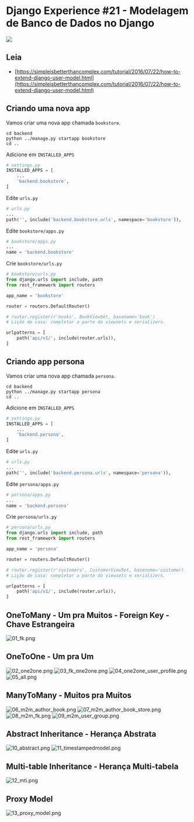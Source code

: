 # Django Experience #21 - Modelagem de Banco de Dados no Django

<a href="">
    <img src="../img/youtube.png">
</a>

## Leia

* [https://simpleisbetterthancomplex.com/tutorial/2016/07/22/how-to-extend-django-user-model.html](https://simpleisbetterthancomplex.com/tutorial/2016/07/22/how-to-extend-django-user-model.html)


## Criando uma nova app

Vamos criar uma nova app chamada `bookstore`.

```
cd backend
python ../manage.py startapp bookstore
cd ..
```

Adicione em `INSTALLED_APPS`

```python
# settings.py
INSTALLED_APPS = [
    ...
    'backend.bookstore',
]
```

Edite `urls.py`

```python
# urls.py
...
path('', include('backend.bookstore.urls', namespace='bookstore')),
```

Edite `bookstore/apps.py`

```python
# bookstore/apps.py
...
name = 'backend.bookstore'
```

Crie `bookstore/urls.py`

```python
# bookstore/urls.py
from django.urls import include, path
from rest_framework import routers

app_name = 'bookstore'

router = routers.DefaultRouter()

# router.register(r'books', BookViewSet, basename='book')
# Lição de casa: completar a parte do viewsets e serializers.

urlpatterns = [
    path('api/v1/', include(router.urls)),
]
```

## Criando app persona

Vamos criar uma nova app chamada `persona`.

```
cd backend
python ../manage.py startapp persona
cd ..
```

Adicione em `INSTALLED_APPS`

```python
# settings.py
INSTALLED_APPS = [
    ...
    'backend.persona',
]
```

Edite `urls.py`

```python
# urls.py
...
path('', include('backend.persona.urls', namespace='persona')),
```

Edite `persona/apps.py`

```python
# persona/apps.py
...
name = 'backend.persona'
```

Crie `persona/urls.py`

```python
# persona/urls.py
from django.urls import include, path
from rest_framework import routers

app_name = 'persona'

router = routers.DefaultRouter()

# router.register(r'customers', CustomerViewSet, basename='customer)
# Lição de casa: completar a parte do viewsets e serializers.

urlpatterns = [
    path('api/v1/', include(router.urls)),
]
```


## OneToMany - Um pra Muitos - Foreign Key - Chave Estrangeira

![01_fk.png](img/modelagem/01_fk.png)


## OneToOne - Um pra Um

![02_one2one.png](img/modelagem/02_one2one.png)
![03_fk_one2one.png](img/modelagem/03_fk_one2one.png)
![04_one2one_user_profile.png](img/modelagem/04_one2one_user_profile.png)
![05_all.png](img/modelagem/05_all.png)


## ManyToMany - Muitos pra Muitos

![06_m2m_author_book.png](img/modelagem/06_m2m_author_book.png)
![07_m2m_author_book_store.png](img/modelagem/07_m2m_author_book_store.png)
![08_m2m_fk.png](img/modelagem/08_m2m_fk.png)
![09_m2m_user_group.png](img/modelagem/09_m2m_user_group.png)


## Abstract Inheritance - Herança Abstrata

![10_abstract.png](img/modelagem/10_abstract.png)
![11_timestampedmodel.png](img/modelagem/11_timestampedmodel.png)


## Multi-table Inheritance - Herança Multi-tabela

![12_mti.png](img/modelagem/12_mti.png)


## Proxy Model

![13_proxy_model.png](img/modelagem/13_proxy_model.png)

